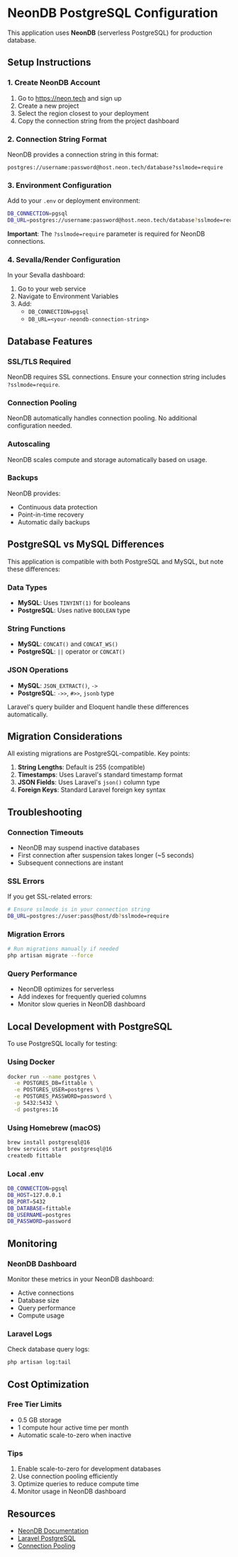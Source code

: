 # NeonDB PostgreSQL Configuration

This application uses **NeonDB** (serverless PostgreSQL) for production database.

## Setup Instructions

### 1. Create NeonDB Account
1. Go to https://neon.tech and sign up
2. Create a new project
3. Select the region closest to your deployment
4. Copy the connection string from the project dashboard

### 2. Connection String Format

NeonDB provides a connection string in this format:
```
postgres://username:password@host.neon.tech/database?sslmode=require
```

### 3. Environment Configuration

Add to your `.env` or deployment environment:
```bash
DB_CONNECTION=pgsql
DB_URL=postgres://username:password@host.neon.tech/database?sslmode=require
```

**Important**: The `?sslmode=require` parameter is required for NeonDB connections.

### 4. Sevalla/Render Configuration

In your Sevalla dashboard:
1. Go to your web service
2. Navigate to Environment Variables
3. Add:
   - `DB_CONNECTION=pgsql`
   - `DB_URL=<your-neondb-connection-string>`

## Database Features

### SSL/TLS Required
NeonDB requires SSL connections. Ensure your connection string includes `?sslmode=require`.

### Connection Pooling
NeonDB automatically handles connection pooling. No additional configuration needed.

### Autoscaling
NeonDB scales compute and storage automatically based on usage.

### Backups
NeonDB provides:
- Continuous data protection
- Point-in-time recovery
- Automatic daily backups

## PostgreSQL vs MySQL Differences

This application is compatible with both PostgreSQL and MySQL, but note these differences:

### Data Types
- **MySQL**: Uses `TINYINT(1)` for booleans
- **PostgreSQL**: Uses native `BOOLEAN` type

### String Functions
- **MySQL**: `CONCAT()` and `CONCAT_WS()`
- **PostgreSQL**: `||` operator or `CONCAT()`

### JSON Operations
- **MySQL**: `JSON_EXTRACT()`, `->`
- **PostgreSQL**: `->>`, `#>>`, `jsonb` type

Laravel's query builder and Eloquent handle these differences automatically.

## Migration Considerations

All existing migrations are PostgreSQL-compatible. Key points:

1. **String Lengths**: Default is 255 (compatible)
2. **Timestamps**: Uses Laravel's standard timestamp format
3. **JSON Fields**: Uses Laravel's `json()` column type
4. **Foreign Keys**: Standard Laravel foreign key syntax

## Troubleshooting

### Connection Timeouts
- NeonDB may suspend inactive databases
- First connection after suspension takes longer (~5 seconds)
- Subsequent connections are instant

### SSL Errors
If you get SSL-related errors:
```bash
# Ensure sslmode is in your connection string
DB_URL=postgres://user:pass@host/db?sslmode=require
```

### Migration Errors
```bash
# Run migrations manually if needed
php artisan migrate --force
```

### Query Performance
- NeonDB optimizes for serverless
- Add indexes for frequently queried columns
- Monitor slow queries in NeonDB dashboard

## Local Development with PostgreSQL

To use PostgreSQL locally for testing:

### Using Docker
```bash
docker run --name postgres \
  -e POSTGRES_DB=fittable \
  -e POSTGRES_USER=postgres \
  -e POSTGRES_PASSWORD=password \
  -p 5432:5432 \
  -d postgres:16
```

### Using Homebrew (macOS)
```bash
brew install postgresql@16
brew services start postgresql@16
createdb fittable
```

### Local .env
```bash
DB_CONNECTION=pgsql
DB_HOST=127.0.0.1
DB_PORT=5432
DB_DATABASE=fittable
DB_USERNAME=postgres
DB_PASSWORD=password
```

## Monitoring

### NeonDB Dashboard
Monitor these metrics in your NeonDB dashboard:
- Active connections
- Database size
- Query performance
- Compute usage

### Laravel Logs
Check database query logs:
```bash
php artisan log:tail
```

## Cost Optimization

### Free Tier Limits
- 0.5 GB storage
- 1 compute hour active time per month
- Automatic scale-to-zero when inactive

### Tips
1. Enable scale-to-zero for development databases
2. Use connection pooling efficiently
3. Optimize queries to reduce compute time
4. Monitor usage in NeonDB dashboard

## Resources

- [NeonDB Documentation](https://neon.tech/docs)
- [Laravel PostgreSQL](https://laravel.com/docs/database#postgresql)
- [Connection Pooling](https://neon.tech/docs/connect/connection-pooling)
